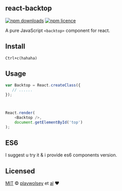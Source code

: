## react-backtop

[![npm downloads](http://img.shields.io/npm/dm/react-native-slider.svg?style=flat-square)](https://npmjs.org/package/react-native-slider "View this project on npm")
[![npm licence](http://img.shields.io/npm/l/react-native-slider.svg?style=flat-square)](https://npmjs.org/package/react-native-slider "View this project on npm")

A pure JavaScript `<backtop>` component for react. 



## Install

```shell
Ctrl+c(hahaha)
```

## Usage

```javascript
var Backtop = React.createClass({
   // ......
});



React.render(
    <Backtop />,
    document.getElementById('top')
);


```


## ES6

I suggest u try it & i provide es6 components version. 


## Licensed
[MIT][license] © [playwolsey][author] et [al][contributors]
:heart:


[license]: http://opensource.org/licenses/MIT
[author]: http://playwolsey.github.com
[contributors]: https://github.com/playwolsey/Chopper/graphs/contributors
